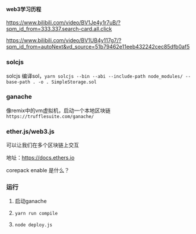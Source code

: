 #### web3学习历程
https://www.bilibili.com/video/BV1Je4y1r7uB/?spm_id_from=333.337.search-card.all.click

https://www.bilibili.com/video/BV1UB4y117g7/?spm_id_from=autoNext&vd_source=51b79462e11eeb432242cec85dfb0af5

### solcjs
solcjs 编译sol，`yarn solcjs --bin --abi --include-path node_modules/ --base-path . -o . SimpleStorage.sol`

### ganache
像remix中的vm虚拟机，启动一个本地区块链`https://trufflesuite.com/ganache/`

### ether.js/web3.js
可以让我们在多个区块链上交互

地址：https://docs.ethers.io

corepack enable 是什么？

### 运行

1. 启动ganache

2. `yarn run compile`

3. `node deploy.js`
